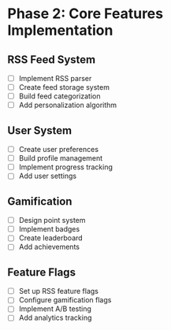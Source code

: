 # Phase 2: Core Features Implementation

## RSS Feed System

- [ ] Implement RSS parser
- [ ] Create feed storage system
- [ ] Build feed categorization
- [ ] Add personalization algorithm

## User System

- [ ] Create user preferences
- [ ] Build profile management
- [ ] Implement progress tracking
- [ ] Add user settings

## Gamification

- [ ] Design point system
- [ ] Implement badges
- [ ] Create leaderboard
- [ ] Add achievements

## Feature Flags

- [ ] Set up RSS feature flags
- [ ] Configure gamification flags
- [ ] Implement A/B testing
- [ ] Add analytics tracking
